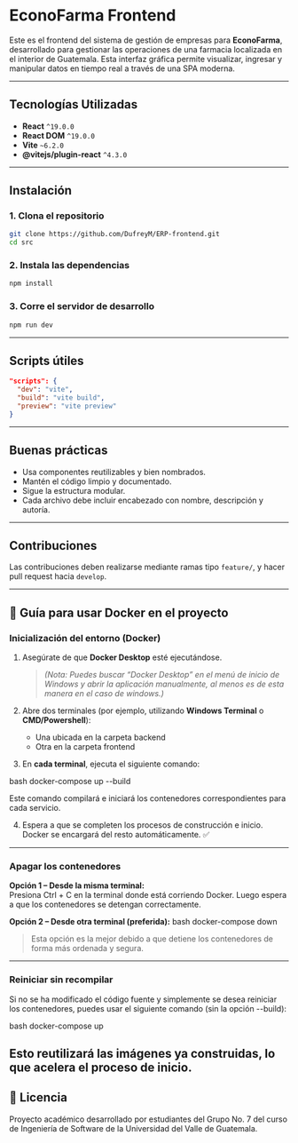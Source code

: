 
# EconoFarma Frontend

Este es el frontend del sistema de gestión de empresas para **EconoFarma**, desarrollado para gestionar las operaciones de una farmacia localizada en el interior de Guatemala. Esta interfaz gráfica permite visualizar, ingresar y manipular datos en tiempo real a través de una SPA moderna.

---

## Tecnologías Utilizadas

- **React** `^19.0.0`
- **React DOM** `^19.0.0`
- **Vite** `~6.2.0`
- **@vitejs/plugin-react** `^4.3.0`

---

## Instalación

### 1. Clona el repositorio
```bash
git clone https://github.com/DufreyM/ERP-frontend.git
cd src
```

### 2. Instala las dependencias
```bash
npm install
```

### 3. Corre el servidor de desarrollo
```bash
npm run dev
```

---

## Scripts útiles

```json
"scripts": {
  "dev": "vite",
  "build": "vite build",
  "preview": "vite preview"
}
```

---

## Buenas prácticas

- Usa componentes reutilizables y bien nombrados.
- Mantén el código limpio y documentado.
- Sigue la estructura modular.
- Cada archivo debe incluir encabezado con nombre, descripción y autoría.

---

## Contribuciones

Las contribuciones deben realizarse mediante ramas tipo `feature/`, y hacer pull request hacia `develop`.

---

## 🐳 Guía para usar Docker en el proyecto

### Inicialización del entorno (Docker)

1. Asegúrate de que **Docker Desktop** esté ejecutándose.  
   > *(Nota: Puedes buscar “Docker Desktop” en el menú de inicio de Windows y abrir la aplicación manualmente, al menos es de esta manera en el caso de windows.)*

2. Abre dos terminales (por ejemplo, utilizando **Windows Terminal** o **CMD/Powershell**):
   - Una ubicada en la carpeta backend
   - Otra en la carpeta frontend

3. En **cada terminal**, ejecuta el siguiente comando:
   
bash
   docker-compose up --build

   Este comando compilará e iniciará los contenedores correspondientes para cada servicio.

4. Espera a que se completen los procesos de construcción e inicio.  
   Docker se encargará del resto automáticamente. ✅

---

### Apagar los contenedores

**Opción 1 – Desde la misma terminal:**  
Presiona Ctrl + C en la terminal donde está corriendo Docker. Luego espera a que los contenedores se detengan correctamente.

**Opción 2 – Desde otra terminal (preferida):**
bash
docker-compose down


> Esta opción es la mejor debido a que detiene los contenedores de forma más ordenada y segura.

---

### Reiniciar sin recompilar

Si no se ha modificado el código fuente y simplemente se desea reiniciar los contenedores, puedes usar el siguiente comando (sin la opción --build):

bash
docker-compose up


Esto reutilizará las imágenes ya construidas, lo que acelera el proceso de inicio.
---

## 📄 Licencia

Proyecto académico desarrollado por estudiantes del Grupo No. 7 del curso de Ingeniería de Software de la Universidad del Valle de Guatemala.

